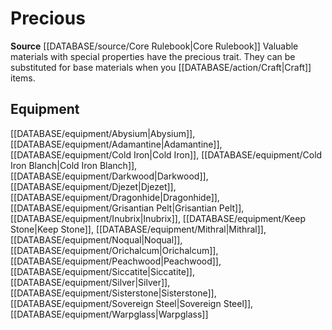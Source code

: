 ﻿---
id: '131'
name: Precious
rarity: Common
rus_type_level: null
source: '[[DATABASE/source/Core Rulebook|Core Rulebook]]'
trait:
- Precious
type: Trait

---
# Precious

**Source** [[DATABASE/source/Core Rulebook|Core Rulebook]] 
Valuable materials with special properties have the precious trait. They can be substituted for base materials when you [[DATABASE/action/Craft|Craft]] items.

## Equipment

[[DATABASE/equipment/Abysium|Abysium]], [[DATABASE/equipment/Adamantine|Adamantine]], [[DATABASE/equipment/Cold Iron|Cold Iron]], [[DATABASE/equipment/Cold Iron Blanch|Cold Iron Blanch]], [[DATABASE/equipment/Darkwood|Darkwood]], [[DATABASE/equipment/Djezet|Djezet]], [[DATABASE/equipment/Dragonhide|Dragonhide]], [[DATABASE/equipment/Grisantian Pelt|Grisantian Pelt]], [[DATABASE/equipment/Inubrix|Inubrix]], [[DATABASE/equipment/Keep Stone|Keep Stone]], [[DATABASE/equipment/Mithral|Mithral]], [[DATABASE/equipment/Noqual|Noqual]], [[DATABASE/equipment/Orichalcum|Orichalcum]], [[DATABASE/equipment/Peachwood|Peachwood]], [[DATABASE/equipment/Siccatite|Siccatite]], [[DATABASE/equipment/Silver|Silver]], [[DATABASE/equipment/Sisterstone|Sisterstone]], [[DATABASE/equipment/Sovereign Steel|Sovereign Steel]], [[DATABASE/equipment/Warpglass|Warpglass]]